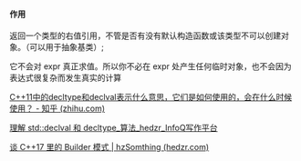 #### 作用
返回一个类型的右值引用，不管是否有没有默认构造函数或该类型不可以创建对象。（可以用于抽象基类）;

它不会对 expr 真正求值。所以你不必在 expr 处产生任何临时对象，也不会因为表达式很复杂而发生真实的计算

[C++11中的decltype和declval表示什么意思，它们是如何使用的，会在什么时候使用？ - 知乎 (zhihu.com)](https://www.zhihu.com/question/447107869/answer/1757635568)

[理解 std::declval 和 decltype_算法_hedzr_InfoQ写作平台](https://xie.infoq.cn/article/474e0616cb4b051096ade44ed)

[谈 C++17 里的 Builder 模式 | hzSomthing (hedzr.com)](https://hedzr.com/c++/algorithm/cxx17-builder-pattern/#crtp)